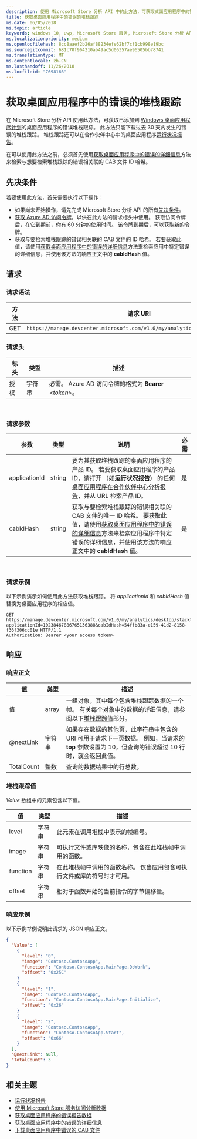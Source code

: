 ```yaml
---
description: 使用 Microsoft Store 分析 API 中的此方法，可获取桌面应用程序中的错误堆栈跟踪。
title: 获取桌面应用程序中的错误的堆栈跟踪
ms.date: 06/05/2018
ms.topic: article
keywords: windows 10, uwp, Microsoft Store 服务, Microsoft Store 分析 API, 堆栈跟踪, 错误, 桌面应用程序
ms.localizationpriority: medium
ms.openlocfilehash: 8cc8aaef2b26af88234efe62bf7cf1cb998e19bc
ms.sourcegitcommit: 681c70f964210ab49ac5d06357ae96505bb78741
ms.translationtype: MT
ms.contentlocale: zh-CN
ms.lasthandoff: 11/26/2018
ms.locfileid: "7698166"
---
```

# <a name="get-the-stack-trace-for-an-error-in-your-desktop-application"></a>获取桌面应用程序中的错误的堆栈跟踪

在 Microsoft Store 分析 API 使用此方法，可获取已添加到 [Windows 桌面应用程序计划](https://msdn.microsoft.com/library/windows/desktop/mt826504)的桌面应用程序的错误堆栈跟踪。 此方法只能下载过去 30 天内发生的错误的堆栈跟踪。 堆栈跟踪还可以在合作伙伴中心中的桌面应用程序[运行状况报告](https://msdn.microsoft.com/library/windows/desktop/mt826504)。

在可以使用此方法之前，必须首先使用[获取桌面应用程序中的错误的详细信息](get-details-for-an-error-in-your-desktop-application.md)方法来检索与想要检索堆栈跟踪的错误相关联的 CAB 文件 ID 哈希。

## <a name="prerequisites"></a>先决条件


若要使用此方法，首先需要执行以下操作：

* 如果尚未开始操作，请先完成 Microsoft Store 分析 API 的所有[先决条件](access-analytics-data-using-windows-store-services.md#prerequisites)。
* [获取 Azure AD 访问令牌](access-analytics-data-using-windows-store-services.md#obtain-an-azure-ad-access-token)，以供在此方法的请求标头中使用。 获取访问令牌后，在它到期前，你有 60 分钟的使用时间。 该令牌到期后，可以获取新的令牌。
* 获取与要检索堆栈跟踪的错误相关联的 CAB 文件的 ID 哈希。 若要获取此值，请使用[获取桌面应用程序中的错误的详细信息](get-details-for-an-error-in-your-desktop-application.md)方法来检索应用中特定错误的详细信息，并使用该方法的响应正文中的 **cabIdHash** 值。

## <a name="request"></a>请求


### <a name="request-syntax"></a>请求语法

| 方法 | 请求 URI                                                          |
|--------|----------------------------------------------------------------------|
| GET    | ```https://manage.devcenter.microsoft.com/v1.0/my/analytics/desktop/stacktrace``` |


### <a name="request-header"></a>请求头

| 标头        | 类型   | 描述                                                                 |
|---------------|--------|-----------------------------------------------------------------------------|
| 授权 | 字符串 | 必需。 Azure AD 访问令牌的格式为 **Bearer** &lt;*token*&gt;。 |
 

### <a name="request-parameters"></a>请求参数

| 参数        | 类型   |  说明      |  必需  |
|---------------|--------|---------------|------|
| applicationId | string | 要为其获取堆栈跟踪的桌面应用程序的产品 ID。 若要获取桌面应用程序的产品 ID，请打开 （如**运行状况报告**） 的任何[桌面应用程序在合作伙伴中心分析报告](https://msdn.microsoft.com/library/windows/desktop/mt826504)，并从 URL 检索产品 ID。 |  是  |
| cabIdHash | string | 获取与要检索堆栈跟踪的错误相关联的 CAB 文件的唯一 ID 哈希。 要获取此值，请使用[获取桌面应用程序中的错误的详细信息](get-details-for-an-error-in-your-desktop-application.md)方法来检索应用程序中特定错误的详细信息，并使用该方法的响应正文中的 **cabIdHash** 值。 |  是  |

 
### <a name="request-example"></a>请求示例

以下示例演示如何使用此方法获取堆栈跟踪。 将 *applicationId* 和 *cabIdHash* 值替换为桌面应用程序的相应值。

```syntax
GET https://manage.devcenter.microsoft.com/v1.0/my/analytics/desktop/stacktrace?applicationId=10238467886765136388&cabIdHash=54ffb83a-e159-41d2-8158-f36f306cc01e HTTP/1.1
Authorization: Bearer <your access token>
```

## <a name="response"></a>响应


### <a name="response-body"></a>响应正文

| 值      | 类型    | 描述                  |
|------------|---------|--------------------------------|
| 值      | array   | 一组对象，其中每个包含堆栈跟踪数据的一个帧。 有关每个对象中的数据的详细信息，请参阅以下[堆栈跟踪值](#stack-trace-values)部分。 |
| @nextLink  | 字符串  | 如果存在数据的其他页，此字符串中包含的 URI 可用于请求下一页数据。 例如，当请求的 **top** 参数设置为 10，但查询的错误超过 10 行时，就会返回此值。 |
| TotalCount | 整数 | 查询的数据结果中的行总数。          |


### <a name="stack-trace-values"></a>堆栈跟踪值

*Value* 数组中的元素包含以下值。

| 值           | 类型    | 描述      |
|-----------------|---------|----------------|
| level            | 字符串  |  此元素在调用堆栈中表示的帧编号。  |
| image   | 字符串  |   可执行文件或库映像的名称，包含在此堆栈帧中调用的函数。           |
| function | 字符串  |  在此堆栈帧中调用的函数名称。 仅当应用包含可执行文件或库的符号时才可用。              |
| offset     | 字符串  |  相对于函数开始的当前指令的字节偏移量。      |


### <a name="response-example"></a>响应示例

以下示例举例说明此请求的 JSON 响应正文。

```json
{
  "Value": [
    {
      "level": "0",
      "image": "Contoso.ContosoApp",
      "function": "Contoso.ContosoApp.MainPage.DoWork",
      "offset": "0x25C"
    }
    {
      "level": "1",
      "image": "Contoso.ContosoApp",
      "function": "Contoso.ContosoApp.MainPage.Initialize",
      "offset": "0x26"
    }
    {
      "level": "2",
      "image": "Contoso.ContosoApp",
      "function": "Contoso.ContosoApp.Start",
      "offset": "0x66"
    }
  ],
  "@nextLink": null,
  "TotalCount": 3
}

```

## <a name="related-topics"></a>相关主题

* [运行状况报告](../publish/health-report.md)
* [使用 Microsoft Store 服务访问分析数据](access-analytics-data-using-windows-store-services.md)
* [获取桌面应用程序的错误报告数据](get-desktop-application-error-reporting-data.md)
* [获取桌面应用程序中的错误的详细信息](get-details-for-an-error-in-your-desktop-application.md)
* [下载桌面应用程序中错误的 CAB 文件](download-the-cab-file-for-an-error-in-your-desktop-application.md)
